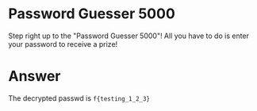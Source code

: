 # Password Guesser 5000

Step right up to the "Password Guesser 5000"! All you have to do is enter your
password to receive a prize!

# Answer

The decrypted passwd is `f{testing_1_2_3}`
